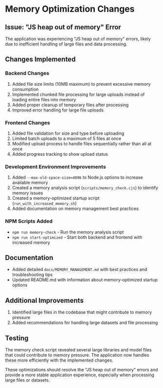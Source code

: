 # Memory Optimization Changes

## Issue: "JS heap out of memory" Error

The application was experiencing "JS heap out of memory" errors, likely due to inefficient handling of large files and data processing.

## Changes Implemented

### Backend Changes

1. Added file size limits (10MB maximum) to prevent excessive memory consumption
2. Implemented chunked file processing for large uploads instead of loading entire files into memory
3. Added proper cleanup of temporary files after processing
4. Improved error handling for large file uploads

### Frontend Changes

1. Added file validation for size and type before uploading
2. Limited batch uploads to a maximum of 5 files at once
3. Modified upload process to handle files sequentially rather than all at once
4. Added progress tracking to show upload status

### Development Environment Improvements

1. Added `--max-old-space-size=4096` to Node.js options to increase available memory
2. Created a memory analysis script (`scripts/memory_check.cjs`) to identify memory issues
3. Created a memory-optimized startup script (`run_with_increased_memory.sh`)
4. Added documentation on memory management best practices

### NPM Scripts Added

- `npm run memory-check` - Run the memory analysis script
- `npm run start-optimized` - Start both backend and frontend with increased memory

## Documentation

- Added detailed `docs/MEMORY_MANAGEMENT.md` with best practices and troubleshooting tips
- Updated README.md with information about memory-optimized startup options

## Additional Improvements

1. Identified large files in the codebase that might contribute to memory pressure
2. Added recommendations for handling large datasets and file processing

## Testing

The memory check script revealed several large libraries and model files that could contribute to memory pressure. The application now handles these more efficiently with the implemented changes.

These optimizations should resolve the "JS heap out of memory" errors and provide a more stable application experience, especially when processing large files or datasets.

